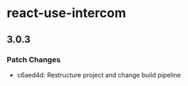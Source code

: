 # react-use-intercom

## 3.0.3

### Patch Changes

- c6aed4d: Restructure project and change build pipeline
